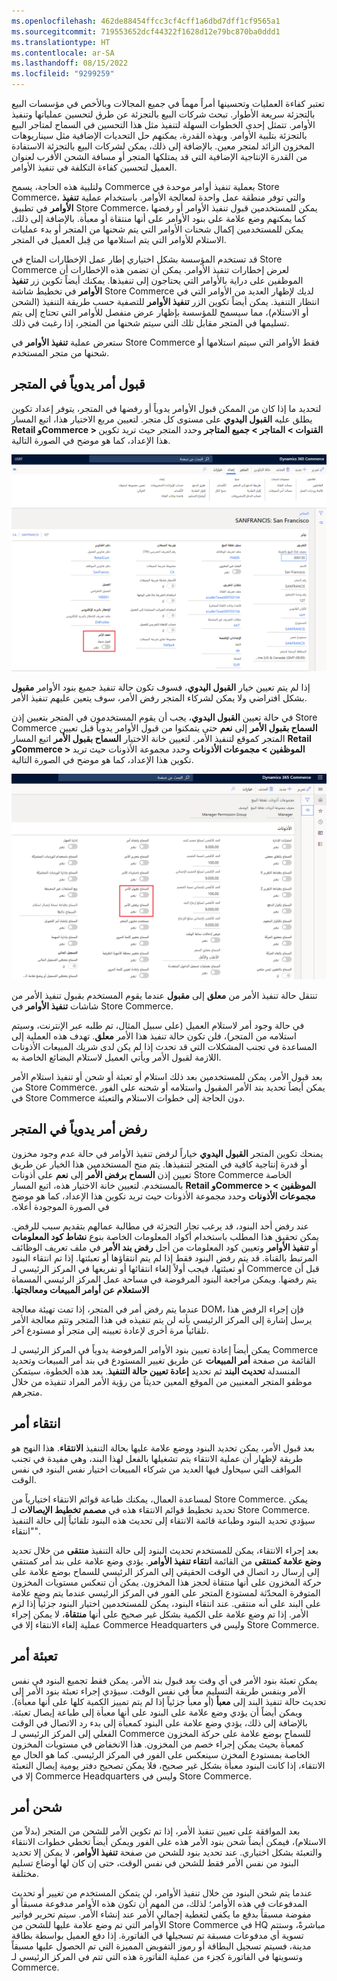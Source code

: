 ```yaml
---
ms.openlocfilehash: 462de88454ffcc3cf4cff1a6dbd7dff1cf9565a1
ms.sourcegitcommit: 719553652dcf44322f1628d12e79bc870ba0ddd1
ms.translationtype: HT
ms.contentlocale: ar-SA
ms.lasthandoff: 08/15/2022
ms.locfileid: "9299259"
---
```

تعتبر كفاءة العمليات وتحسينها أمراً مهماً في جميع المجالات وبالأخص في مؤسسات البيع بالتجزئة سريعة الأطوار. تبحث شركات البيع بالتجزئة عن طرق لتحسين عملياتها وتنفيذ الأوامر. تتمثل إحدى الخطوات السهلة لتنفيذ مثل هذا التحسين في السماح لمتاجر البيع بالتجزئة بتلبية الأوامر. وبهذه القدرة، يمكنهم حل التحديات الإضافية مثل سيناريوهات المخزون الزائد لمتجر معين. بالإضافة إلى ذلك، يمكن لشركات البيع بالتجزئة الاستفادة من القدرة الإنتاجية الإضافية التي قد يمتلكها المتجر أو مسافة الشحن الأقرب لعنوان العميل لتحسين كفاءة التكلفة في تنفيذ الأوامر. 

ولتلبية هذه الحاجة، يسمح Commerce بعملية تنفيذ أوامر موحدة في Store Commerce، والتي توفر منطقة عمل واحدة لمعالجة الأوامر. باستخدام عملية **تنفيذ الأوامر** في تطبيق Store Commerce، يمكن للمستخدمين قبول تنفيذ الأوامر أو رفضها كما يمكنهم وضع علامة على بنود الأوامر على أنها منتقاة أو معبأة. بالإضافة إلى ذلك، يمكن للمستخدمين إكمال شحنات الأوامر التي يتم شحنها من المتجر أو بدء عمليات الاستلام للأوامر التي يتم استلامها من قِبل العميل في المتجر. 

قد تستخدم المؤسسة بشكل اختياري إطار عمل الإخطارات المتاح في Store Commerce لعرض إخطارات تنفيذ الأوامر. يمكن أن تضمن هذه الإخطارات أن الموظفين على دراية بالأوامر التي يحتاجون إلى تنفيذها. يمكنك أيضاً تكوين زر **تنفيذ الأوامر** في تخطيط شاشة Store Commerce لديك لإظهار العديد من الأوامر التي في انتظار التنفيذ. يمكن أيضاً تكوين الزر **تنفيذ الأوامر** للتصفية حسب طريقة التنفيذ (الشحن أو الاستلام)، مما سيسمح للمؤسسة بإظهار عرض منفصل للأوامر التي تحتاج إلى يتم تسليمها في المتجر مقابل تلك التي سيتم شحنها من المتجر، إذا رغبت في ذلك.

ستعرض عملية **تنفيذ الأوامر** في Store Commerce فقط الأوامر التي سيتم استلامها أو شحنها من متجر المستخدم. 

## <a name="manually-accept-an-order-in-the-store"></a>قبول أمر يدوياً في المتجر

لتحديد ما إذا كان من الممكن قبول الأوامر يدوياً أو رفضها في المتجر، يتوفر إعداد تكوين يطلق عليه **القبول اليدوي** على مستوى كل متجر. لتعيين مربع الاختيار هذا، اتبع المسار **Retail وCommerce > القنوات > المتاجر > جميع المتاجر** وحدد المتجر حيث تريد تكوين هذا الإعداد، كما هو موضح في الصورة التالية.

[ ![لقطة شاشة تظهر إعداد القبول اليدوي في صفحة المتاجر.](../media/manual-accept-ssm.png) ](../media/manual-accept-ssm.png#lightbox)
 
إذا لم يتم تعيين خيار **القبول اليدوي**، فسوف تكون حالة تنفيذ جميع بنود الأوامر **مقبول** بشكل افتراضي ولا يمكن لشركاء المتجر رفض الأمر، سوف يتعين عليهم تنفيذ الأمر. 

في حالة تعيين **القبول اليدوي**، يجب أن يقوم المستخدمون في المتجر بتعيين إذن Store Commerce **السماح بقبول الأمر** إلى **نعم** حتى يتمكنوا من قبول الأوامر يدوياً قبل تعيين المتجر كموقع لتنفيذ الأمر. لتعيين خانة الاختيار **السماح بقبول الأمر** اتبع المسار **Retail وCommerce > الموظفين > ‏‫مجموعات الأذونات‬** وحدد مجموعة الأذونات حيث تريد تكوين هذا الإعداد، كما هو موضح في الصورة التالية.

[ ![لقطة شاشة تظهر إعدادات قبول ورفض الأمر في صفحة الأذونات.](../media/accept-reject-order-ssm.png) ](../media/accept-reject-order-ssm.png#lightbox)
 
تنتقل حالة تنفيذ الأمر من **معلق** إلى **مقبول** عندما يقوم المستخدم بقبول تنفيذ الأمر من شاشات **تنفيذ الأوامر** في Store Commerce. 

في حالة وجود أمر لاستلام العميل (على سبيل المثال، تم طلبه عبر الإنترنت، وسيتم استلامه من المتجر)، فلن تكون حالة تنفيذ هذا الأمر **معلق**. تهدف هذه العملية إلى المساعدة في تجنب المشكلات التي قد تحدث إذا لم يكن لدى شريك المبيعات الأذونات اللازمة لقبول الأمر ويأتي العميل لاستلام البضائع الخاصة به.

بعد قبول الأمر، يمكن للمستخدمين بعد ذلك استلام أو تعبئة أو شحن أو تنفيذ استلام الأمر من Store Commerce. يمكن أيضاً تحديد بند الأمر المقبول واستلامه أو شحنه على الفور في Store Commerce دون الحاجة إلى خطوات الاستلام والتعبئة. 

## <a name="manually-reject-an-order-in-the-store"></a>رفض أمر يدوياً في المتجر

يمنحك تكوين المتجر **القبول اليدوي** خياراً لرفض تنفيذ الأوامر في حالة عدم وجود مخزون أو قدرة إنتاجية كافية في المتجر لتنفيذها. يتم منح المستخدمين هذا الخيار عن طريق تعيين إذن **السماح برفض الأمر** إلى **نعم** على أذونات Store Commerce الخاصة بالمستخدم. لتعيين خانة الاختيار هذه، اتبع المسار **Retail وCommerce > الموظفين > ‏‫مجموعات الأذونات** وحدد مجموعة الأذونات حيث تريد تكوين هذا الإعداد، كما هو موضح في الصورة الموجودة أعلاه.

عند رفض أحد البنود، قد يرغب تجار التجزئة في مطالبة عمالهم بتقديم سبب للرفض. يمكن تحقيق هذا المطلب باستخدام أكواد المعلومات الخاصة بنوع **نشاط كود المعلومات** أو **تنفيذ الأوامر** وتعيين كود المعلومات من أجل **رفض بند الأمر** في ملف تعريف الوظائف المرتبط بالقناة. قد يتم رفض البنود فقط إذا لم يتم انتقاؤها أو تعبئتها. إذا تم انتقاء البنود أو تعبئتها، فيجب أولاً إلغاء انتقائها أو تفريغها في المركز الرئيسي لـ Commerce قبل أن يتم رفضها. ويمكن مراجعة البنود المرفوضة في مساحة عمل المركز الرئيسي المسماة **‬‏‫الاستعلام عن أوامر المبيعات ومعالجتها**. 

عندما يتم رفض أمر في المتجر، إذا تمت تهيئة معالجة DOM، فإن إجراء الرفض هذا يرسل إشارة إلى المركز الرئيسي بأنه لن يتم تنفيذه في هذا المتجر وتتم معالجة الأمر تلقائياً مرة أخرى لإعادة تعيينه إلى متجر أو مستودع آخر. 

يمكن أيضاً إعادة تعيين بنود الأوامر المرفوضة يدوياً في المركز الرئيسي لـ Commerce من صفحة **أمر المبيعات** عن طريق تغيير المستودع في بند أمر المبيعات وتحديد ‎القائمة المنسدلة **تحديث البند** ثم تحديد **إعادة تعيين حالة التنفيذ**. بعد هذه الخطوة، سيتمكن موظفو المتجر المعنيين من الموقع المعين حديثاً من رؤية الأمر المراد تنفيذه من خلال متجرهم.  

## <a name="pick-an-order"></a>انتقاء أمر
بعد قبول الأمر، يمكن تحديد البنود ووضع علامة عليها بحالة التنفيذ **الانتقاء**. هذا النهج هو طريقة لإظهار أن عملية الانتقاء يتم تشغيلها بالفعل لهذا البند، وهي مفيدة في تجنب المواقف التي سيحاول فيها العديد من شركاء المبيعات اختيار نفس البنود في نفس الوقت.

لمساعدة العمال، يمكنك طباعة قوائم الانتقاء اختيارياً من Store Commerce. يمكن تحديد تخطيط قوائم الانتقاء هذه في **مصمم تخطيط الإيصالات** لـ Store Commerce. سيؤدي تحديد البنود وطباعة قائمة الانتقاء إلى تحديث هذه البنود تلقائياً إلى حالة التنفيذ "انتقاء". 

بعد إجراء الانتقاء، يمكن للمستخدم تحديث البنود إلى حالة التنفيذ **منتقى** من خلال تحديد **وضع علامة كمنتقى** من القائمة **انتقاء تنفيذ الأوامر**. يؤدي وضع علامة على بند أمر كمنتقي إلى إرسال رد اتصال في الوقت الحقيقي إلى المركز الرئيسي للسماح بوضع علامة على حركة المخزون على أنها منتقاة لحجز هذا المخزون. يمكن أن تنعكس مستويات المخزون المتوفرة المحدّثة لمستودع المتجر على الفور في المركز الرئيسي عندما يتم وضع علامة على البند على أنه منتقى. عند انتقاء البنود، يمكن للمستخدمين اختيار البنود جزئياً إذا لزم الأمر. إذا تم وضع علامة على الكمية بشكل غير صحيح على أنها **منتقاة**، لا يمكن إجراء عملية إلغاء الانتقاء إلا في Commerce Headquarters وليس في Store Commerce. 

## <a name="pack-an-order"></a>تعبئة أمر

يمكن تعبئة بنود الأمر في أي وقت بعد قبول بند الأمر. يمكن فقط تجميع البنود في نفس الأمر وبنفس طريقة التسليم معاً في نفس الوقت. سيؤدي إجراء تعبئة بنود الأمر إلى تحديث حالة تنفيذ البند إلى **معبأ** (أو معبأ جزئياً إذا لم يتم تمييز الكمية كلها على أنها معبأة). ويمكن أيضاً أن يؤدي وضع علامة على البنود على أنها معبأة إلى طباعة إيصال تعبئة. بالإضافة إلى ذلك، يؤدي وضع علامة على البنود كمعبأة إلى بدء رد الاتصال في الوقت الفعلي إلى المركز الرئيسي لـ Commerce للسماح بوضع علامة على حركة المخزون كمعبأة بحيث يمكن إجراء خصم من المخزون. هذا الانخفاض في مستويات المخزون الخاصة بمستودع المخزن سينعكس على الفور في المركز الرئيسي. كما هو الحال مع الانتقاء، إذا كانت البنود معبأة بشكل غير صحيح، فلا يمكن تصحيح دفتر يومية إيصال التعبئة إلا في Commerce Headquarters وليس في Store Commerce. 

## <a name="ship-an-order"></a>شحن أمر

بعد الموافقة على تعيين تنفيذ الأمر، إذا تم تكوين الأمر للشحن من المتجر (بدلاً من الاستلام)، فيمكن أيضاً شحن بنود الأمر هذه على الفور ويمكن أيضاً تخطي خطوات الانتقاء والتعبئة بشكل اختياري. عند تحديد بنود للشحن من صفحة **تنفيذ الأوامر**، لا يمكن إلا تحديد البنود من نفس الأمر فقط للشحن في نفس الوقت، حتى إن كان لها أوضاع تسليم مختلفة. 

عندما يتم شحن البنود من خلال تنفيذ الأوامر، لن يتمكن المستخدم من تغيير أو تحديث المدفوعات في هذه الأوامر؛ لذلك، من المهم أن تكون هذه الأوامر مدفوعة مسبقاً أو مفوضة مسبقاً بدفع ما يكفي لتغطية إجمالي الأمر عند إنشاء الأمر. سيتم تحرير فواتير الأوامر التي تم وضع علامة عليها للشحن من Store Commerce في HQ مباشرةً، وستتم تسوية أي مدفوعات مسبقة تم تسجيلها في الفاتورة. إذا دفع العميل بواسطة بطاقة مدينة، فسيتم تسجيل البطاقة أو رموز التفويض المميزة التي تم الحصول عليها مسبقاً وتسويتها في الفاتورة كجزء من عملية الفاتورة هذه التي تتم في المركز الرئيسي لـ Commerce. 

